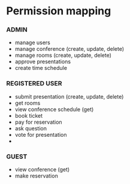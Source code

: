 # Permission mapping

### ADMIN

- manage users
- manage conference (create, update, delete)
- manage rooms (create, update, delete)
- approve presentations
- create time schedule

### REGISTERED USER

- submit presentation (create, update, delete)
- get rooms
- view conference schedule (get)
- book ticket
- pay for reservation
- ask question
- vote for presentation
-

### GUEST

- view conference (get)
- make reservation
